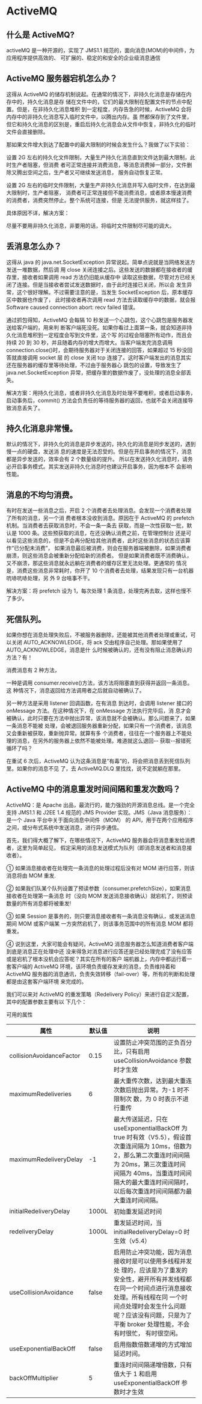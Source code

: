 # ActiveMQ

## 什么是 ActiveMQ?
activeMQ 是一种开源的，实现了 JMS1.1 规范的，面向消息(MOM)的中间件，为应用程序提供高效的、
可扩展的、稳定的和安全的企业级消息通信

## ActiveMQ 服务器宕机怎么办？
这得从 ActiveMQ 的储存机制说起。在通常的情况下，非持久化消息是存储在内存中的，持久化消息是存
储在文件中的，它们的最大限制在配置文件的<systemUsage>节点中配置。但是，在非持久化消息堆积
到一定程度，内存告急的时候，ActiveMQ 会将内存中的非持久化消息写入临时文件中，以腾出内存。虽
然都保存到了文件里，但它和持久化消息的区别是，重启后持久化消息会从文件中恢复，非持久化的临时
文件会直接删除。

那如果文件增大到达了配置中的最大限制的时候会发生什么？我做了以下实验：

设置 2G 左右的持久化文件限制，大量生产持久化消息直到文件达到最大限制，此时生产者阻塞，但消费
者可正常连接并消费消息，等消息消费掉一部分，文件删除又腾出空间之后，生产者又可继续发送消息，
服务自动恢复正常。

设置 2G 左右的临时文件限制，大量生产非持久化消息并写入临时文件，在达到最大限制时，生产者阻塞，
消费者可正常连接但不能消费消息，或者原本慢速消费的消费者，消费突然停止。整个系统可连接，但是
无法提供服务，就这样挂了。

具体原因不详，解决方案：

尽量不要用非持久化消息，非要用的话，将临时文件限制尽可能的调大。
## 丢消息怎么办？

这得从 java 的 java.net.SocketException 异常说起。简单点说就是当网络发送方发送一堆数据，然后调
用 close 关闭连接之后。这些发送的数据都在接收者的缓存里，接收者如果调用 read 方法仍旧能从缓存中
读取这些数据，尽管对方已经关闭了连接。但是当接收者尝试发送数据时，由于此时连接已关闭，所以会
发生异常，这个很好理解。不过需要注意的是，当发生 SocketException 后，原本缓存区中数据也作废了，
此时接收者再次调用 read 方法去读取缓存中的数据，就会报 Software caused connection abort: recv 
failed 错误。

通过抓包得知，ActiveMQ 会每隔 10 秒发送一个心跳包，这个心跳包是服务器发送给客户端的，用来判
断客户端死没死。如果你看过上面第一条，就会知道非持久化消息堆积到一定程度会写到文件里，这个写
的过程会阻塞所有动作，而且会持续 20 到 30 秒，并且随着内存的增大而增大。当客户端发完消息调用
connection.close()时，会期待服务器对于关闭连接的回答，如果超过 15 秒没回答就直接调用 socket 层 的 close 关闭 tcp 连接了。这时客户端发出的消息其实还在服务器的缓存里等待处理，不过由于服务器心
跳包的设置，导致发生了 java.net.SocketException 异常，把缓存里的数据作废了，没处理的消息全部丢
失。

解决方案：用持久化消息，或者非持久化消息及时处理不要堆积，或者启动事务，启动事务后，commit()
方法会负责任的等待服务器的返回，也就不会关闭连接导致消息丢失了。
## 持久化消息非常慢。

默认的情况下，非持久化的消息是异步发送的，持久化的消息是同步发送的，遇到慢一点的硬盘，发送消
息的速度是无法忍受的。但是在开启事务的情况下，消息都是异步发送的，效率会有 2 个数量级的提升。
所以在发送持久化消息时，请务必开启事务模式。其实发送非持久化消息时也建议开启事务，因为根本不
会影响性能。

## 消息的不均匀消费。
有时在发送一些消息之后，开启 2 个消费者去处理消息。会发现一个消费者处理了所有的消息，另一个消
费者根本没收到消息。原因在于 ActiveMQ 的 prefetch 机制。当消费者去获取消息时，不会一条一条去
获取，而是一次性获取一批，默认是 1000 条。这些预获取的消息，在还没确认消费之前，在管理控制台
还是可以看见这些消息的，但是不会再分配给其他消费者，此时这些消息的状态应该算作“已分配未消费”，
如果消息最后被消费，则会在服务器端被删除，如果消费者崩溃，则这些消息会被重新分配给新的消费者。
但是如果消费者既不消费确认，又不崩溃，那这些消息就永远躺在消费者的缓存区里无法处理。更通常的
情况是，消费这些消息非常耗时，你开了 10 个消费者去处理，结果发现只有一台机器吭哧吭哧处理，另
外 9 台啥事不干。

解决方案：将 prefetch 设为 1，每次处理 1 条消息，处理完再去取，这样也慢不了多少。
## 死信队列。

如果你想在消息处理失败后，不被服务器删除，还能被其他消费者处理或重试，可以关闭
AUTO_ACKNOWLEDGE，将 ack 交由程序自己处理。那如果使用了 AUTO_ACKNOWLEDGE，消息是什
么时候被确认的，还有没有阻止消息确认的方法？有！

消费消息有 2 种方法，

一种是调用 consumer.receive()方法，该方法将阻塞直到获得并返回一条消息。这
种情况下，消息返回给方法调用者之后就自动被确认了。

另一种方法是采用 listener 回调函数，在有消息
到达时，会调用 listener 接口的 onMessage 方法。在这种情况下，在 onMessage 方法执行完毕后，消
息才会被确认，此时只要在方法中抛出异常，该消息就不会被确认。那么问题来了，如果一条消息不能被
处理，会被退回服务器重新分配，如果只有一个消费者，该消息又会重新被获取，重新抛异常。就算有多
个消费者，往往在一个服务器上不能处理的消息，在另外的服务器上依然不能被处理。难道就这么退回--
获取--报错死循环了吗？

在重试 6 次后，ActiveMQ 认为这条消息是“有毒”的，将会把消息丢到死信队列里。如果你的消息不见
了，去 ActiveMQ.DLQ 里找找，说不定就躺在那里。
## ActiveMQ 中的消息重发时间间隔和重发次数吗？

ActiveMQ：是 Apache 出品，最流行的，能力强劲的开源消息总线。是一个完全支持 JMS1.1 和 J2EE 1.4
规范的 JMS Provider 实现。JMS（Java 消息服务）：是一个 Java 平台中关于面向消息中间件（MOM） 的 API，用于在两个应用程序之间，或分布式系统中发送消息，进行异步通信。

首先，我们得大概了解下，在哪些情况下，ActiveMQ 服务器会将消息重发给消费者，这里为简单起见，
假定采用的消息发送模式为队列（即消息发送者和消息接收者）。

① 如果消息接收者在处理完一条消息的处理过程后没有对 MOM 进行应答，则该消息将由 MOM 重发. 

② 如果我们队某个队列设置了预读参数（consumer.prefetchSize），如果消息接收者在处理第一条消息
时（没向 MOM 发送消息接收确认）就宕机了，则预读数量的所有消息都将被重发!
 
 ③ 如果 Session 是事务的，则只要消息接收者有一条消息没有确认，或发送消息期间 MOM 或客户端某
一方突然宕机了，则该事务范围中的所有消息 MOM 都将重发。

④ 说到这里，大家可能会有疑问，ActiveMQ 消息服务器怎么知道消费者客户端到底是消息正在处理中还
没来得急对消息进行应答还是已经处理完成了没有应答或是宕机了根本没机会应答呢？其实在所有的客户
端机器上，内存中都运行着一套客户端的 ActiveMQ 环境，该环境负责缓存发来的消息，负责维持着和
ActiveMQ 服务器的消息通讯，负责失效转移（fail-over）等，所有的判断和处理都是由这套客户端环境
来完成的。

我们可以来对 ActiveMQ 的重发策略（Redelivery Policy）来进行自定义配置，其中的配置参数主要有以
下几个：

可用的属性

| 属性 | 默认值 | 说明 |
| ------| ------ | ------ |
| collisionAvoidanceFactor | 0.15 | 设置防止冲突范围的正负百分比，只有启用 useCollisionAvoidance 参数时才生效 |
| maximumRedeliveries | 6 | 最大重传次数，达到最大重连次数后抛出异常。为-1 时不限制次 数，为 0 时表示不进行重传 |
| maximumRedeliveryDelay | -1 | 最大传送延迟，只在 useExponentialBackOff 为 true 时有效（V5.5），假设首次重连间隔为 10ms，倍数为 2，那么第二次重连时间间隔为 20ms，第三次重连时间 间隔为 40ms，当重连时间间隔大的最大重连时间间隔时，以后每次重连时间间隔都为最大重连时间间隔。 |
| initialRedeliveryDelay | 1000L | 初始重发延迟时间 |
| redeliveryDelay | 1000L | 重发延迟时间，当 initialRedeliveryDelay=0 时生效（v5.4） |
| useCollisionAvoidance | false | 启用防止冲突功能，因为消息接收时是可以使用多线程并发处 理的，应该是为了重发的安全性，避开所有并发线程都在同一个时间点进行消息接收处理。所有线程在同 一个时间点处理时会发生什么问题呢？应该没有问题，只是为了平衡 broker 处理性能，不会有时很忙，  有时很空闲。 |
| useExponentialBackOff | false | 启用指数倍数递增的方式增加延迟时间。 |
| backOffMultiplier | 5 | 重连时间间隔递增倍数，只有值大于 1 和启用 useExponentialBackOff 参数时才生效 |